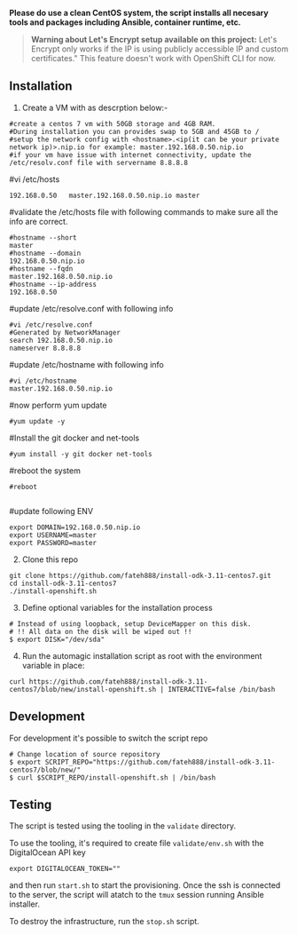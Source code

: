 **Please do use a clean CentOS system, the script installs all necesary tools and packages including Ansible, container runtime, etc.**

> **Warning about Let's Encrypt setup available on this project:**
> Let's Encrypt only works if the IP is using publicly accessible IP and custom certificates."
> This feature doesn't work with OpenShift CLI for now.

## Installation

1. Create a VM with as descrption below:-

```
#create a centos 7 vm with 50GB storage and 4GB RAM. 
#During installation you can provides swap to 5GB and 45GB to / 
#setup the network config with <hostname>.<ip(it can be your private network ip)>.nip.io for example: master.192.168.0.50.nip.io
#if your vm have issue with internet connectivity, update the /etc/resolv.conf file with servername 8.8.8.8
```

#vi /etc/hosts
```
192.168.0.50   master.192.168.0.50.nip.io master

```
#validate the /etc/hosts file with following commands to make sure all the info are correct.
```
#hostname --short
master
#hostname --domain
192.168.0.50.nip.io
#hostname --fqdn
master.192.168.0.50.nip.io
#hostname --ip-address
192.168.0.50
```
#update /etc/resolve.conf with following info
```
#vi /etc/resolve.conf
#Generated by NetworkManager
search 192.168.0.50.nip.io
nameserver 8.8.8.8
```
#update /etc/hostname with following info
```
#vi /etc/hostname
master.192.168.0.50.nip.io
```
#now perform yum update
```
#yum update -y
```
#Install the git docker and net-tools 
```
#yum install -y git docker net-tools
```

#reboot the system 
```
#reboot
 
```

#update following ENV

```
export DOMAIN=192.168.0.50.nip.io
export USERNAME=master
export PASSWORD=master

```

2. Clone this repo

```
git clone https://github.com/fateh888/install-odk-3.11-centos7.git
cd install-odk-3.11-centos7
./install-openshift.sh
```


3. Define optional variables for the installation process

```
# Instead of using loopback, setup DeviceMapper on this disk.
# !! All data on the disk will be wiped out !!
$ export DISK="/dev/sda"
```

4. Run the automagic installation script as root with the environment variable in place:

```
curl https://github.com/fateh888/install-odk-3.11-centos7/blob/new/install-openshift.sh | INTERACTIVE=false /bin/bash
```

## Development

For development it's possible to switch the script repo

```
# Change location of source repository
$ export SCRIPT_REPO="https://github.com/fateh888/install-odk-3.11-centos7/blob/new/"
$ curl $SCRIPT_REPO/install-openshift.sh | /bin/bash
```

## Testing

The script is tested using the tooling in the `validate` directory.

To use the tooling, it's required to create file `validate/env.sh` with the DigitalOcean API key

```
export DIGITALOCEAN_TOKEN=""
```

and then run `start.sh` to start the provisioning. Once the ssh is connected to the server, the
script will atatch to the `tmux` session running Ansible installer.

To destroy the infrastructure, run the `stop.sh` script.
